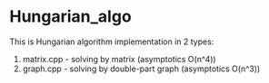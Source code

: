 # Hungarian_algo
This is Hungarian algorithm implementation in 2 types:
1) matrix.cpp - solving by matrix (asymptotics O(n^4))
2) graph.cpp - solving by double-part graph (asymptotics O(n^3))

